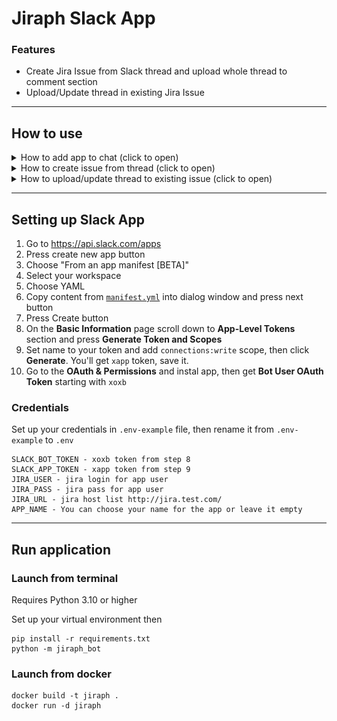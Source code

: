 # Jiraph Slack App
### Features

 - Create Jira Issue from Slack thread and upload whole thread to comment section
 - Upload/Update thread in existing Jira Issue

---
## How to use

<details><summary>How to add app to chat (click to open)</summary><img src="doc_gifs/add_app_to_chat.gif"></details>
<details><summary>How to create issue from thread (click to open)</summary><img src="doc_gifs/create_issue_from_thread.gif"></details>
<details><summary>How to upload/update thread to existing issue (click to open)</summary><img src="doc_gifs/update_thread.gif"></details>


--- 
## Setting up Slack App

1. Go to https://api.slack.com/apps
2. Press create new app button
3. Choose "From an app manifest [BETA]"
4. Select your workspace
5. Choose YAML
6. Copy content from [`manifest.yml`](./manifest.yml) into dialog window and press next button
7. Press Create button
8. On the **Basic Information** page scroll down to **App-Level Tokens** section and press **Generate Token and Scopes** 
9. Set name to your token and add `connections:write` scope, then click **Generate**. You'll get `xapp` token, save it. 
8. Go to the **OAuth & Permissions** and instal app, then get **Bot User OAuth Token** starting with `xoxb`

### Credentials
Set up your credentials in `.env-example` file, then rename it from `.env-example` to `.env`
```
SLACK_BOT_TOKEN - xoxb token from step 8
SLACK_APP_TOKEN - xapp token from step 9
JIRA_USER - jira login for app user
JIRA_PASS - jira pass for app user
JIRA_URL - jira host list http://jira.test.com/
APP_NAME - You can choose your name for the app or leave it empty
```
---
## Run application

### Launch from terminal

Requires Python 3.10 or higher

Set up your virtual environment then
```
pip install -r requirements.txt
python -m jiraph_bot
```

### Launch from docker

```
docker build -t jiraph .
docker run -d jiraph
```